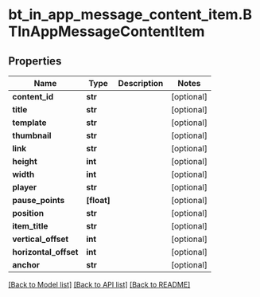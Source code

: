 # bt_in_app_message_content_item.BTInAppMessageContentItem

## Properties
Name | Type | Description | Notes
------------ | ------------- | ------------- | -------------
**content_id** | **str** |  | [optional] 
**title** | **str** |  | [optional] 
**template** | **str** |  | [optional] 
**thumbnail** | **str** |  | [optional] 
**link** | **str** |  | [optional] 
**height** | **int** |  | [optional] 
**width** | **int** |  | [optional] 
**player** | **str** |  | [optional] 
**pause_points** | **[float]** |  | [optional] 
**position** | **str** |  | [optional] 
**item_title** | **str** |  | [optional] 
**vertical_offset** | **int** |  | [optional] 
**horizontal_offset** | **int** |  | [optional] 
**anchor** | **str** |  | [optional] 

[[Back to Model list]](../README.md#documentation-for-models) [[Back to API list]](../README.md#documentation-for-api-endpoints) [[Back to README]](../README.md)


